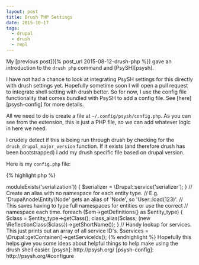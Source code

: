 ```yaml
---
layout: post
title: Drush PHP Settings
date: 2015-10-17
tags:
  - drupal
  - drush
  - repl
---
```


My [previous post]({% post_url 2015-08-12-drush-php %}) gave an introduction to the `drush php` command and [PsySH][psysh].

I have not had a chance to look at integrating PsySH settings for this directly with drush settings yet. Hopefully sometime
soon I will open a pull request to integrate shell setting with drush better. So for now, I use the config file functionality
that comes bundled with PsySH to add a config file. See [here][psysh-config] for more details.

<!--more-->

All we need to do is create a file at `~/.config/psysh/config.php`. As you can see from the extension,
this is just a PHP file, so we can add whatever logic in here we need.

I crudely detect if this is being run through drush by checking for the `drush_drupal_major_version` function. If it
exists (and therefore drush has been bootstrapped) I add my drush specific file based on drupal version.

Here is my `config.php` file:

{% highlight php %}
<?php

$config = [];

// If the shell has been booted by drush check for a version file.
if (function_exists('drush_drupal_major_version')) {
  $drupal_version = drush_drupal_major_version();
  $include_path = __DIR__ . '/includes';
  $drupal_version_include = "$include_path/drupal-$drupal_version.php";

  if ($drupal_version && file_exists($drupal_version_include)) {
    $config['defaultIncludes'][] = $drupal_version_include;
  }
}

return $config;
{% endhighlight %}

From the sample config code above, you can see that I assume my drupal specific files will be in the `~/.config/psysh/includes/` directory.

So there should be a structure like...

{% highlight sh %}
$ tree ~/.config/psysh/
├── config.php
└── includes
    ├── drupal-7.php
    └── drupal-8.php
{% endhighlight %}

And finally, here is a breakdown of things I add to my Drupal 8 (`drupal-8.php`) file, as an example:

{% highlight php %}
<?php

// Add some frequently used services as variables to the shell session. These
// will get autocompleted too.
$em = \Drupal::entityManager();
$config_factory = \Drupal::configFactory();
$http_client = \Drupal::httpClient();
$module_handler = \Drupal::moduleHandler();
$token = \Drupal::token();
$csrf = \Drupal::csrfToken();
$url_generator = \Drupal::urlGenerator();
$link_generator = \Drupal::linkGenerator();
$module_handler = \Drupal::moduleHandler();

if ($module_handler->moduleExists('serialization')) {
  $serializer = \Drupal::service('serializer');
}

// Create an alias with no namespace for each entity type.
// E.g. 'Drupal\node\Entity\Node' gets an alias of 'Node', so 'User::load(123)'.
// This saves having to type full namespaces for entities or use the correct
// namespace each time.
foreach ($em->getDefinitions() as $entity_type) {
  $class = $entity_type->getClass();
  class_alias($class, (new \ReflectionClass($class))->getShortName());
}

// Handy lookup for services. This just prints out an array of all service ID's.
$services = \Drupal::getContainer()->getServiceIds();
{% endhighlight %}

Hopefully this helps give you some ideas about helpful things to help make using
the drush shell easier.

[psysh]: http://psysh.org/
[psysh-config]: http://psysh.org/#configure